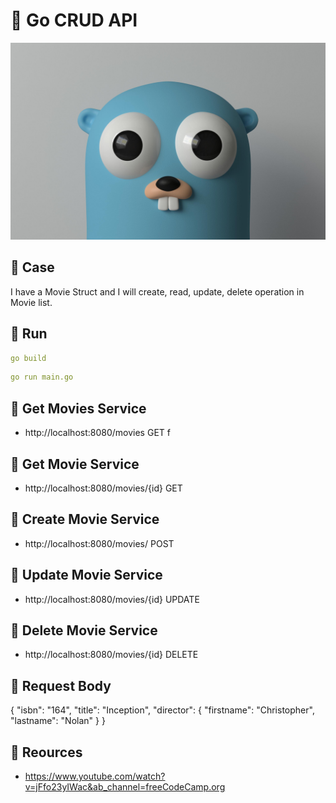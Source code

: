 # 🎯 Go CRUD API

<img src="https://github.com/Muhammederendemir/go-crud-api/blob/main/image/go-wall.jpg">

## 📌 Case

I have a Movie Struct and I will create, read, update, delete operation in Movie list.

## 📌 Run

```yaml
go build
```

```yaml
go run main.go
```

## 📌 Get Movies Service

* http://localhost:8080/movies  GET
f
## 📌 Get Movie Service

* http://localhost:8080/movies/{id} GET

## 📌 Create Movie Service

* http://localhost:8080/movies/  POST

## 📌 Update Movie Service

* http://localhost:8080/movies/{id} UPDATE

## 📌 Delete Movie Service

* http://localhost:8080/movies/{id} DELETE

## 📌 Request Body

{
    "isbn": "164",
    "title": "Inception",
    "director": {
        "firstname": "Christopher",
        "lastname": "Nolan"
    }
}

## 📌 Reources
* https://www.youtube.com/watch?v=jFfo23yIWac&ab_channel=freeCodeCamp.org

